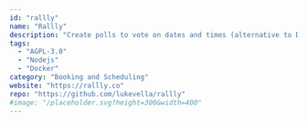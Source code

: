 ```yaml
---
id: "rallly"
name: "Rallly"
description: "Create polls to vote on dates and times (alternative to Doodle)."
tags:
  - "AGPL-3.0"
  - "Nodejs"
  - "Docker"
category: "Booking and Scheduling"
website: "https://rallly.co"
repo: "https://github.com/lukevella/rallly"
#image: "/placeholder.svg?height=300&width=400"
---
```



